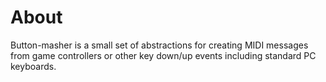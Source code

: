 # About

Button-masher is a small set of abstractions for creating MIDI messages from game controllers
or other key down/up events including standard PC keyboards.

